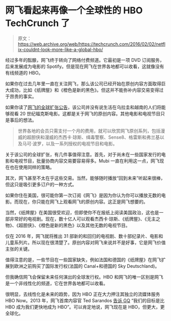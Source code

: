 # 网飞看起来再像一个全球性的 HBO TechCrunch 了

> 原文：<https://web.archive.org/web/https://techcrunch.com/2016/02/02/netflix-couldnt-look-more-like-a-global-hbo/>

经过多年的酝酿，网飞终于转向了网络付费频道。它最初是一项 DVD 订阅服务，后来发展成为电影的 Spotify。但是现在网飞在世界各地都可以收看，这就像没有有线频道的 HBO。

如果你在过去几年里一直在关注网飞，那么该公司已经开始在原创内容方面取得巨大成功，比如《纸牌屋》和《橙色是新的黑色》。但这并不能弥补内容交易变得过于昂贵的事实。

如果你读了[网飞的全球扩张公告](https://web.archive.org/web/20221005221110/https://media.netflix.com/en/press-releases/netflix-is-now-available-around-the-world)，该公司并没有说生活在乌拉圭和越南的人们将能够观看 20 世纪福克斯电影。这都是关于网飞的原创内容。其他电影和电视节目只是事后的想法。

> 世界各地的会员只需支付一个月的费用，就可以欣赏网飞原创系列，包括漫威的超胆侠和漫威的杰西卡·琼斯、缉毒警察、Sense8、格雷斯和弗兰基以及马可·波罗，以及一系列授权的电视节目和电影。

关于该公司的全球扩张，有几件事值得注意。首先，对于尚未在一些国家发行的电影和电视节目，批量协商内容交易要容易得多。Mubi 一直在利用这一点，网飞现在也在使用同样的策略。

其次，网飞甚至不太在乎这些交易。当然，能够随时播放“回到未来”听起来很棒，但这只是吸引更多订户的一种方式。

如果你住在美国，很可能你第一次订阅《网飞》是因为你认为你可以播放无数的电影。而现在，你只能在网飞上观看网飞的原创内容。这正是网飞想要的。

当然，《纸牌屋》在美国很受欢迎，但即使你不在报纸上阅读美国政治，这也是一部非常好的电视剧。现在，数十亿人可以观看杰西卡·琼斯、《纸牌屋》、《无主之物》、《超胆侠》、《橙色是新的黑色》以及其他无数的电视节目。

仅在 2016 年，网飞就将推出 31 部新的和回归的电视剧、数十部纪录片、电影和儿童系列片。所以现在很清楚了。原创内容对网飞来说并不是好事，它是网飞价值主张的关键。

值得注意的是，一些节目在一些国家缺失，例如法国和德国的《纸牌屋》在网飞扩展到欧洲之前购买了国际发行权(法国的 Canal+和德国的 Sky Deutschland)。

但我确信网飞会保留未来任何演出的全球发行权。HBO 和网飞的唯一区别是网飞是一个非线性化的频道，它在世界各地都可以收看。

很明显，去线性化是未来的趋势，因为 HBO 正在大力押注其独立的流媒体服务 HBO Now。2013 年，网飞首席内容官 Ted Sarandos [告诉 GQ](https://web.archive.org/web/20221005221110/http://www.gq.com/story/netflix-founder-reed-hastings-house-of-cards-arrested-development) “我们的目标是比 HBO 成为我们更快地成为 HBO”。可以肯定地说，网飞现在是 HBO，但更大，更全球化。